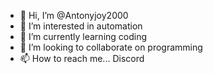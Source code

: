 - 👋 Hi, I’m @Antonyjoy2000
- 👀 I’m interested in automation
- 🌱 I’m currently learning coding 
- 💞️ I’m looking to collaborate on programming 
- 📫 How to reach me... Discord 

<!---
Antonyjoy2000/Antonyjoy2000 is a ✨ special ✨ repository because its `README.md` (this file) appears on your GitHub profile.
You can click the Preview link to take a look at your changes.
--->

